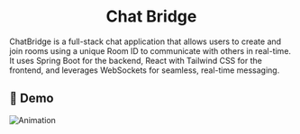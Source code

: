 <div align="center">

<h1>Chat Bridge</h1>
</div>
ChatBridge is a full-stack chat application that allows users to create and join rooms using a unique Room ID to communicate with others in real-time. It uses Spring Boot for the backend, React with Tailwind CSS for the frontend, and leverages WebSockets for seamless, real-time messaging.



## 🎥 Demo

![Animation](./Extension/NotePilot-EXT/assets/NotePilot.gif)
